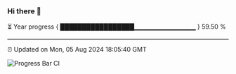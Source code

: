 ### Hi there 👋

⏳ Year progress { █████████████████▁▁▁▁▁▁▁▁▁▁▁▁▁ } 59.50 %

---

⏰ Updated on Mon, 05 Aug 2024 18:05:40 GMT

![Progress Bar CI](https://github.com/liununu/liununu/workflows/Progress%20Bar%20CI/badge.svg)
